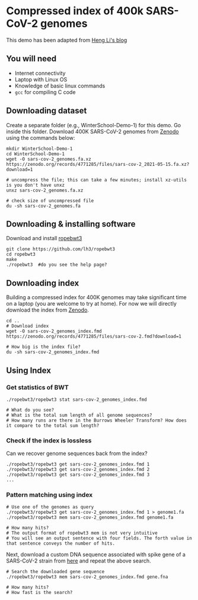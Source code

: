 # Compressed index of 400k SARS-CoV-2 genomes

This demo has been adapted from [Heng Li's blog](https://lh3.github.io/2021/05/17/an-fm-index-of-400k-sars-cov-2-genomes)

## You will need
- Internet connectivity
- Laptop with Linux OS
- Knowledge of basic linux commands
- `gcc` for compiling C code

## Downloading dataset
Create a separate folder (e.g., WinterSchool-Demo-1) for this demo. Go inside this folder. Download 400K SARS-CoV-2 genomes from [Zenodo](https://zenodo.org/records/4771285) using the commands below:

```
mkdir WinterSchool-Demo-1
cd WinterSchool-Demo-1
wget -O sars-cov-2_genomes.fa.xz https://zenodo.org/records/4771285/files/sars-cov-2_2021-05-15.fa.xz?download=1

# uncompress the file; this can take a few minutes; install xz-utils is you don't have unxz 
unxz sars-cov-2_genomes.fa.xz

# check size of uncompressed file
du -sh sars-cov-2_genomes.fa
```

## Downloading & installing software
Download and install [ropebwt3](https://github.com/lh3/ropebwt3)
```
git clone https://github.com/lh3/ropebwt3
cd ropebwt3
make
./ropebwt3  #do you see the help page?
```

## Downloading index

Building a compressed index for 400K genomes may take significant time on a laptop (you are welcome to try at home). For now we will directly download the index from [Zenodo](https://zenodo.org/records/4771285).
```
cd ..
# Download index
wget -O sars-cov-2_genomes_index.fmd https://zenodo.org/records/4771285/files/sars-cov-2.fmd?download=1

# How big is the index file?
du -sh sars-cov-2_genomes_index.fmd 
```

## Using Index
### Get statistics of BWT
```
./ropebwt3/ropebwt3 stat sars-cov-2_genomes_index.fmd

# What do you see?
# What is the total sum length of all genome sequences?
# How many runs are there in the Burrows Wheeler Transform? How does it compare to the total sum length?
```

### Check if the index is lossless
Can we recover genome sequences back from the index?
```
./ropebwt3/ropebwt3 get sars-cov-2_genomes_index.fmd 1
./ropebwt3/ropebwt3 get sars-cov-2_genomes_index.fmd 2
./ropebwt3/ropebwt3 get sars-cov-2_genomes_index.fmd 3
...
```

### Pattern matching using index
```
# Use one of the genomes as query
./ropebwt3/ropebwt3 get sars-cov-2_genomes_index.fmd 1 > genome1.fa
./ropebwt3/ropebwt3 mem sars-cov-2_genomes_index.fmd genome1.fa

# How many hits?
# The output format of ropebwt3 mem is not very intuitive
# You will see an output sentence with four fields. The forth value in that sentence conveys the number of hits.
```
Next, download a custom DNA sequence associated with spike gene of a SARS-CoV-2 strain from [here](https://www.ncbi.nlm.nih.gov/gene/43740568) and repeat the above search.
```
# Search the downloaded gene sequence
./ropebwt3/ropebwt3 mem sars-cov-2_genomes_index.fmd gene.fna

# How many hits?
# How fast is the search?
```
